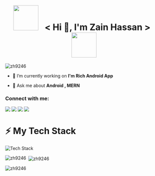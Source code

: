 

<h1 align="center">
  <img src="https://user-images.githubusercontent.com/88898454/162615569-25a9d7d3-9235-4322-805f-1438d2b79e43.gif" width="80">
  &nbsp; < Hi 👋, I'm Zain Hassan > &nbsp;
  <img src="https://user-images.githubusercontent.com/88898454/162615569-25a9d7d3-9235-4322-805f-1438d2b79e43.gif" width="80">
</h1>


<p align="left"> <img src="https://komarev.com/ghpvc/?username=zh9246&label=Profile%20views&color=0e75b6&style=flat" alt="zh9246" /> </p>



- 🔭 I’m currently working on **I'm Rich Android App**

- 💬 Ask me about **Android , MERN**

<h3 align="left">Connect with me:</h3>
<p align="left">
<a href="https://www.linkedin.com/in/zh92/"><img src="https://img.shields.io/badge/-ZainHassan-0077B5?style=flat&logo=Linkedin&logoColor=white"/></a>
<a href="mailto:zhassan9246@gmail.com"><img src="https://img.shields.io/badge/-zhassan9246.com-D14836?style=flat&logo=Gmail&logoColor=white"/></a>
<a href="https://www.instagram.com/zain_ch876/"><img src="https://img.shields.io/badge/-@zain_ch876-E4405F?style=flat&logo=Instagram&logoColor=white"/></a>
<a href="https://www.facebook.com/Zain_Hassan/"><img src="https://img.shields.io/badge/-@Zain_hassan-1877F2?style=flat&logo=Facebook&logoColor=white"/></a>
</p>

# ⚡ My Tech Stack
![Tech Stack](https://cardify.vercel.app/api/badges?border=false&borderColor=%23ddd&borderWidth=2&iconColor=&icons=html5%2Ccss3%2Cjavascript%2Cpython%2Cnodedotjs%2Creact&preset=dark&shadow=true&width=100)

<p><img align="left" src="https://github-readme-stats.vercel.app/api/top-langs?username=zh9246&show_icons=true&locale=en&layout=compact" alt="zh9246" /></p>

<p>&nbsp;<img align="center" src="https://github-readme-stats.vercel.app/api?username=zh9246&show_icons=true&locale=en" alt="zh9246" /></p>

<p><img align="center" src="https://github-readme-streak-stats.herokuapp.com/?user=zh9246&" alt="zh9246" /></p>
